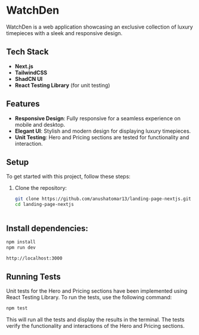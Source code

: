 # WatchDen

WatchDen is a web application showcasing an exclusive collection of luxury timepieces with a sleek and responsive design.

## Tech Stack

- **Next.js**
- **TailwindCSS**
- **ShadCN UI**
- **React Testing Library** (for unit testing)

## Features

- **Responsive Design**: Fully responsive for a seamless experience on mobile and desktop.
- **Elegant UI**: Stylish and modern design for displaying luxury timepieces.
- **Unit Testing**: Hero and Pricing sections are tested for functionality and interaction.

## Setup

To get started with this project, follow these steps:

1. Clone the repository:
   ```bash
   git clone https://github.com/anushatomar13/landing-page-nextjs.git
   cd landing-page-nextjs



## Install dependencies:

```bash
npm install
npm run dev

http://localhost:3000
```

## Running Tests
Unit tests for the Hero and Pricing sections have been implemented using React Testing Library. To run the tests, use the following command:

```bash
npm test
```
This will run all the tests and display the results in the terminal. The tests verify the functionality and interactions of the Hero and Pricing sections.

